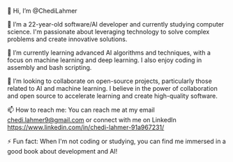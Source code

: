 👋 Hi, I’m @ChediLahmer

👀 I’m a 22-year-old software/AI developer and currently studying computer science. I'm passionate about leveraging technology to solve complex problems and create innovative solutions.

🌱 I’m currently learning advanced AI algorithms and techniques, with a focus on machine learning and deep learning. I also enjoy coding in assembly and bash scripting.

💞️ I’m looking to collaborate on open-source projects, particularly those related to AI and machine learning. I believe in the power of collaboration and open source to accelerate learning and create high-quality software.

📫 How to reach me: You can reach me at my email chedi.lahmer9@gmail.com or connect with me on LinkedIn https://www.linkedin.com/in/chedi-lahmer-91a967231/

⚡ Fun fact: When I'm not coding or studying, you can find me immersed in a good book about development and AI!
